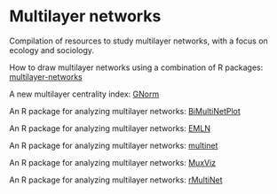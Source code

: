 # Multilayer networks

Compilation of resources to study multilayer networks, with a focus on ecology and sociology.

How to draw multilayer networks using a combination of R packages: [multilayer-networks](https://github.com/marmello77/multilayer-networks)

A new multilayer centrality index: [GNorm](https://doi.org/10.1111/2041-210X.14257)

An R package for analyzing multilayer networks: [BiMultiNetPlot](https://doi.org/10.1101/2024.09.20.613870) 

An R package for analyzing multilayer networks: [EMLN](https://doi.org/10.1111/2041-210X.14225)

An R package for analyzing multilayer networks: [multinet](https://doi.org/10.18637/jss.v098.i08)

An R package for analyzing multilayer networks: [MuxViz](https://manlius.github.io/muxViz/)

An R package for analyzing multilayer networks: [rMultiNet](https://doi.org/10.48550/arXiv.2302.04437)

